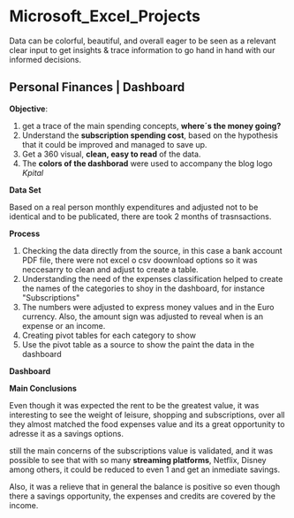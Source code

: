 # Microsoft_Excel_Projects
Data can be colorful, beautiful, and overall eager to be seen as a relevant clear input to get insights &amp; trace information to go hand in hand with our informed decisions. 

## Personal Finances | Dashboard

**Objective**: 
1. get a trace of the main spending concepts, **where´s the money going?**
2. Understand the **subscription spending cost**, based on the hypothesis that it could be improved and managed to save up.
3. Get a 360 visual, **clean, easy to read** of the data.
4. The **colors of the dashborad** were used to accompany the blog logo *Kpital*

**Data Set**

Based on a real person monthly expenditures and adjusted not to be identical and to be publicated, there are took 2 months of trasnsactions.

**Process**

1. Checking the data directly from the source, in this case a bank account PDF file, there were not excel o csv doownload options so it was neccesarry to clean and adjust to create a table.
2. Understanding the need of the expenses classification helped to create the names of the categories to shoy in the dashboard, for instance "Subscriptions"
3. The numbers were adjusted to express money values and in the Euro currency. Also, the amount sign was adjusted to reveal when is an expense or an income.
4. Creating pivot tables for each category to show
5. Use the pivot table as a source to show the paint the data in the dashboard

 **Dashboard**

 **Main Conclusions**

Even though it was expected the rent to be the greatest value, it was interesting to see the weight of leisure, shopping and subscriptions, over all they almost matched the food expenses value and its a great opportunity to adresse it as a savings options.

still the main concerns of the subscriptions value is validated, and it was possible to see that with so many **streaming platforms**, Netflix, Disney among others, it could be reduced to even 1 and get an inmediate savings.

Also, it was a relieve that in general the balance is positive so even though there a savings opportunity, the expenses and credits are covered by the income.

